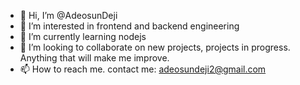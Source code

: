 - 👋 Hi, I’m @AdeosunDeji
- 👀 I’m interested in frontend and backend engineering
- 🌱 I’m currently learning nodejs
- 💞️ I’m looking to collaborate on new projects, projects in progress. Anything that will make me improve.
- 📫 How to reach me. contact me: adeosundeji2@gmail.com

<!-- -
AdeosunDeji/AdeosunDeji is a ✨ special ✨ repository because its `README.md` (this file) appears on your GitHub profile.
You can click the Preview link to take a look at your changes.
- -->
